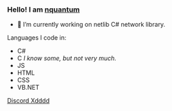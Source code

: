 ### Hello! I am <a href="https://0x91.cf">nquantum</a>

- 🔭 I’m currently working on netlib C# network library.


Languages I code in:
<ul>
   <li>C#</li>
    <li>C <i>I know some, but not very much.</i></li>
    <li>JS</li>
    <li>HTML</li>
    <li>CSS</li>
    <li>VB.NET</li>
</ul>

<a href="https://discord.gg/9Zq4BEBU4s">Discord Xdddd</a>

